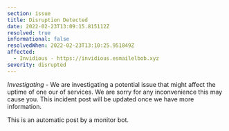 ```yaml
---
section: issue
title: Disruption Detected
date: 2022-02-23T13:09:15.815112Z
resolved: true
informational: false
resolvedWhen: 2022-02-23T13:10:25.951849Z
affected:
  - Invidious - https://invidious.esmailelbob.xyz
severity: disrupted
---
```

*Investigating* - We are investigating a potential issue that might affect the uptime of one our of services. We are sorry for any inconvenience this may cause you. This incident post will be updated once we have more information.

This is an automatic post by a monitor bot.
        